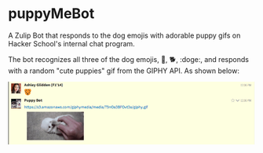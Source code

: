 puppyMeBot
==========

A Zulip Bot that responds to the dog emojis with adorable puppy gifs on Hacker School's internal chat program. 

The bot recognizes all three of the dog emojis, :dog:, :dog2:, :doge:, and responds with a random "cute puppies" gif from the GIPHY API. As shown below:

<img src="botscreenshot.png" />